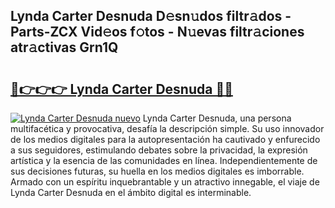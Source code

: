 ## Lynda Carter Desnuda D𝚎sn𝚞dos filtr𝚊dos - Parts-ZCX Vid𝚎os f𝚘tos - N𝚞evas filtr𝚊ciones atr𝚊ctivas Grn1Q

# <h2><a href="http://mbe0a05.tromn.icu/?c=Lynda+Carter+Desnuda">🔗👉👉👉 Lynda Carter Desnuda 🔗🔗</a></h2>

[![Lynda Carter Desnuda nuevo](https://i.imgur.com/pEAQMta.gif)](http://mbe0a05.tromn.icu/?c=Lynda+Carter+Desnuda)
Lynda Carter Desnuda, una persona multifacética y provocativa, desafía la descripción simple. Su uso innovador de los medios digitales para la autopresentación ha cautivado y enfurecido a sus seguidores, estimulando debates sobre la privacidad, la expresión artística y la esencia de las comunidades en línea. Independientemente de sus decisiones futuras, su huella en los medios digitales es imborrable. Armado con un espíritu inquebrantable y un atractivo innegable, el viaje de Lynda Carter Desnuda en el ámbito digital es interminable.
